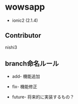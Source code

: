 # wowsapp 
* ionic2 (2.1.4)
## Contributor
  nishi3
## branch命名ルール
* add- 機能追加

* fix- 機能修正

* future- 将来的に実装するもの？
